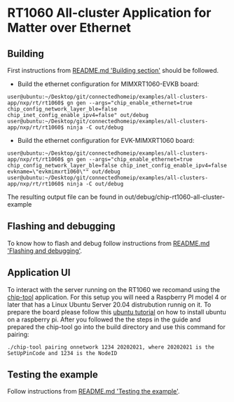 # RT1060 All-cluster Application for Matter over Ethernet

<a name="building"></a>

## Building

First instructions from [README.md 'Building section'][readme_building_section] should be followed.

[readme_building_section]: README.md#building

-   Build the ethernet configuration for MIMXRT1060-EVKB board:

```
user@ubuntu:~/Desktop/git/connectedhomeip/examples/all-clusters-app/nxp/rt/rt1060$ gn gen --args="chip_enable_ethernet=true chip_config_network_layer_ble=false chip_inet_config_enable_ipv4=false" out/debug
user@ubuntu:~/Desktop/git/connectedhomeip/examples/all-clusters-app/nxp/rt/rt1060$ ninja -C out/debug
```

-   Build the ethernet configuration for EVK-MIMXRT1060 board:

```
user@ubuntu:~/Desktop/git/connectedhomeip/examples/all-clusters-app/nxp/rt/rt1060$ gn gen --args="chip_enable_ethernet=true chip_config_network_layer_ble=false chip_inet_config_enable_ipv4=false evkname=\"evkmimxrt1060\"" out/debug
user@ubuntu:~/Desktop/git/connectedhomeip/examples/all-clusters-app/nxp/rt/rt1060$ ninja -C out/debug
```

The resulting output file can be found in out/debug/chip-rt1060-all-cluster-example

<a name="flashdebug"></a>

## Flashing and debugging

To know how to flash and debug follow instructions from [README.md 'Flashing and debugging'][readme_flash_debug_section].

[readme_flash_debug_section]:README.md#flashdebug

## Application UI

To interact with the server running on the RT1060 we recomand using the [chip-tool](https://github.com/project-chip/connectedhomeip/tree/master/examples/chip-tool) application. For this setup you will need a Raspberry PI model 4 or later that has a Linux Ubuntu Server 20.04 distrubution runnig on it. To prepare the board please follow this [ubuntu tutorial](https://ubuntu.com/tutorials/how-to-install-ubuntu-on-your-raspberry-pi) on how to install ubuntu on a raspberry pi. 
After you followed the the steps in the guide and prepared the chip-tool go into the build directory and use this command for pairing:

```
./chip-tool pairing onnetwork 1234 20202021, where 20202021 is the SetUpPinCode and 1234 is the NodeID 
```

## Testing the example

Follow instructions from [README.md 'Testing the example'][readme_test_example_section].

[readme_test_example_section]:README.md#testing-the-example
